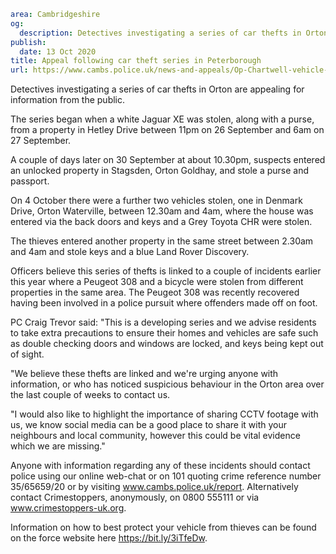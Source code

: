 ```yaml
area: Cambridgeshire
og:
  description: Detectives investigating a series of car thefts in Orton are appealing for information from the public.
publish:
  date: 13 Oct 2020
title: Appeal following car theft series in Peterborough
url: https://www.cambs.police.uk/news-and-appeals/Op-Chartwell-vehicle-thefts
```

Detectives investigating a series of car thefts in Orton are appealing for information from the public.

The series began when a white Jaguar XE was stolen, along with a purse, from a property in Hetley Drive between 11pm on 26 September and 6am on 27 September.

A couple of days later on 30 September at about 10.30pm, suspects entered an unlocked property in Stagsden, Orton Goldhay, and stole a purse and passport.

On 4 October there were a further two vehicles stolen, one in Denmark Drive, Orton Waterville, between 12.30am and 4am, where the house was entered via the back doors and keys and a Grey Toyota CHR were stolen.

The thieves entered another property in the same street between 2.30am and 4am and stole keys and a blue Land Rover Discovery.

Officers believe this series of thefts is linked to a couple of incidents earlier this year where a Peugeot 308 and a bicycle were stolen from different properties in the same area. The Peugeot 308 was recently recovered having been involved in a police pursuit where offenders made off on foot.

PC Craig Trevor said: "This is a developing series and we advise residents to take extra precautions to ensure their homes and vehicles are safe such as double checking doors and windows are locked, and keys being kept out of sight.

"We believe these thefts are linked and we're urging anyone with information, or who has noticed suspicious behaviour in the Orton area over the last couple of weeks to contact us.

"I would also like to highlight the importance of sharing CCTV footage with us, we know social media can be a good place to share it with your neighbours and local community, however this could be vital evidence which we are missing."

Anyone with information regarding any of these incidents should contact police using our online web-chat or on 101 quoting crime reference number 35/65659/20 or by visiting www.cambs.police.uk/report. Alternatively contact Crimestoppers, anonymously, on 0800 555111 or via www.crimestoppers-uk.org.

Information on how to best protect your vehicle from thieves can be found on the force website here https://bit.ly/3iTfeDw.
